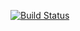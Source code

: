 [![Build Status](https://travis-ci.org/protopipe/pipejs.svg?branch=master)](https://travis-ci.org/protopipe/pipejs)
